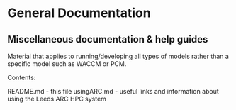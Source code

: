 # General Documentation
## Miscellaneous documentation &amp; help guides

Material that applies to running/developing all types of models rather than a specific model such as WACCM or PCM.

Contents:

README.md - this file
usingARC.md - useful links and information about using the Leeds ARC HPC system
